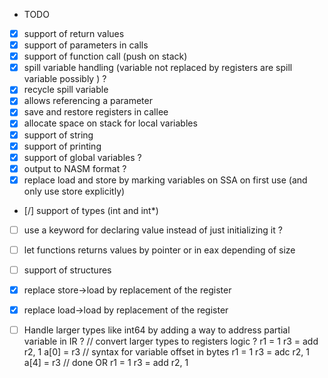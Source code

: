 -   TODO

*   [x] support of return values
*   [x] support of parameters in calls
*   [x] support of function call (push on stack)
*   [x] spill variable handling (variable not replaced by registers are spill variable possibly ) ?
*   [x] recycle spill variable
*   [x] allows referencing a parameter
*   [x] save and restore registers in callee
*   [x] allocate space on stack for local variables
*   [x] support of string
*   [x] support of printing
*   [x] support of global variables ?
*   [x] output to NASM format ?
*   [x] replace load and store by marking variables on SSA on first use (and only use store explicitly)
*   [/] support of types (int and int*)
*   [ ] use a keyword for declaring value instead of just initializing it ?
*   [ ] let functions returns values by pointer or in eax depending of size
*   [ ] support of structures
*   [x] replace store->load by replacement of the register
*   [x] replace load->load by replacement of the register
*   [ ] Handle larger types like int64 by adding a way to address partial variable in IR ?
    // convert larger types to registers logic ?
    r1 = 1
    r3 = add r2, 1
    a[0] = r3 // syntax for variable offset in bytes
    r1 = 1
    r3 = adc r2, 1
    a[4] = r3 // done
    OR
    r1 = 1
    r3 = add r2, 1

